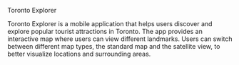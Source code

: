 Toronto Explorer

Toronto Explorer is a mobile application that helps users discover and explore popular tourist attractions in Toronto. The app provides an interactive map where users can view different landmarks.
Users can switch between different map types, the standard map and the satellite view, to better visualize locations and surrounding areas.

